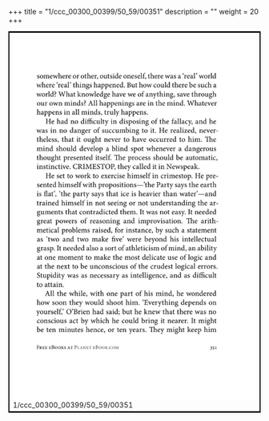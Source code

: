 +++
title = "1/ccc_00300_00399/50_59/00351"
description = ""
weight = 20
+++

<table style="border:2px solid black;max-width:800px;max-height:800px;" 
><tr><td>
<img class="center-fit-jpg"
src="/jpg_/out_jpg_1984__351.jpg">
1/ccc_00300_00399/50_59/00351
</img></td></tr></table>
